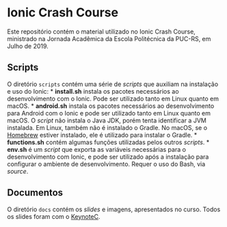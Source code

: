 Ionic Crash Course
==================

Este repositório contém o material utilizado no Ionic Crash Course,
ministrado na Jornada Acadêmica da Escola Politécnica da PUC-RS, em
Julho de 2019.

## Scripts

O diretório `scripts` contém uma série de _scripts_ que auxiliam na
instalação e uso do Ionic:
    * **install.sh** instala os pacotes necessários ao desenvolvimento
    com o Ionic. Pode ser utilizado tanto em Linux quanto em macOS.
    * **android.sh** instala os pacotes necessários ao desenvolvimento
    para Android com o Ionic e pode ser utilizado tanto em Linux quanto em
    macOS. O _script_ não instala o Java JDK, porém tenta identificar a JVM
    instalada. Em Linux, também não é instalado o Gradle. No macOS, se o
    [Homebrew](https://brew.sh) estiver instalado, ele é utilizado para
    instalar o Gradle.
    * **functions.sh** contém algumas funções utilizadas pelos outros
    _scripts_.
    * **env.sh** é um _script_ que exporta as variáveis necessárias para o
    desenvolvimento com Ionic, e pode ser utilizado após a instalação para
    configurar o ambiente de desenvolvimento. Requer o uso do Bash, via
    _source_.

## Documentos

O diretório `docs` contém os _slides_ e imagens, apresentados no curso. Todos
os slides foram com o [KeynoteC](https://github.com/rafasgj/keynotec).
